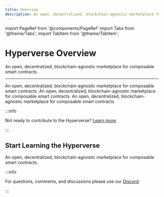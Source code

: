 ```yaml
---
title: Overview
description: An open, decentralized, blockchain-agnostic marketplace for composable smart contracts
---
```


import PageRef from '@components/PageRef'
import Tabs from '@theme/Tabs';
import TabItem from '@theme/TabItem';

# Hyperverse Overview

An open, decentralized, blockchain-agnostic marketplace for composable smart contracts.

---

An open, decentralized, blockchain-agnostic marketplace for composable smart contracts. An open, decentralized, blockchain-agnostic marketplace for composable smart contracts. An open, decentralized, blockchain-agnostic marketplace for composable smart contracts

:::info

Not ready to contribute to the Hyperverse? [Learn more](../basics/introduction.md).

:::

## Start Learning the Hyperverse

An open, decentralized, blockchain-agnostic marketplace for composable smart contracts.

<PageRef url="./basic/overview" pageName="Hyperverse Basics" />
<PageRef url="./intermediate/overview" pageName="Intermediate Hyperverse" />
<PageRef url="./advanced/overview" pageName="Advanced Hyperverse" />

:::info

For questions, comments, and discussions please use our [Discord](https://discord.com/invite/uqecGxg).

:::

